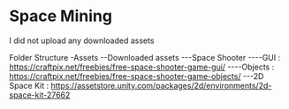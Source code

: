 # Space Mining

I did not upload any downloaded assets

Folder Structure
-Assets
--Downloaded assets
---Space Shooter
----GUI : https://craftpix.net/freebies/free-space-shooter-game-gui/
----Objects :  https://craftpix.net/freebies/free-space-shooter-game-objects/
---2D Space Kit :  https://assetstore.unity.com/packages/2d/environments/2d-space-kit-27662
